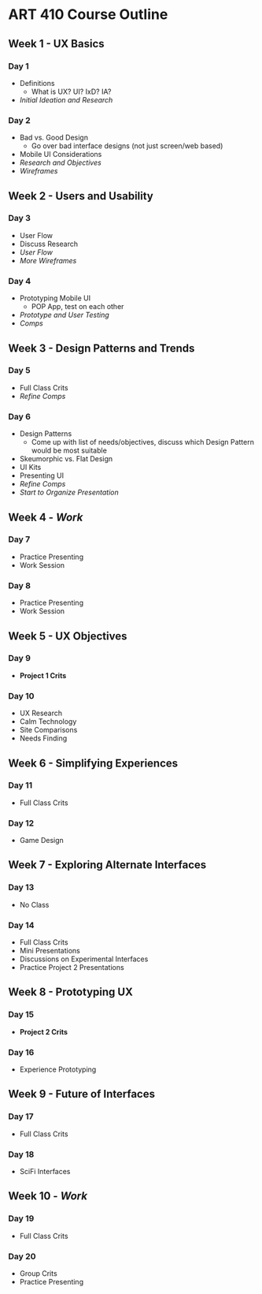 ART 410 Course Outline
=======================================

Week 1 - UX Basics
---------------------------------------
### Day 1
- Definitions
	- What is UX? UI? IxD? IA?
- *Initial Ideation and Research*
	
### Day 2
- Bad vs. Good Design
	- Go over bad interface designs (not just screen/web based)
- Mobile UI Considerations
- *Research and Objectives*
- *Wireframes*


Week 2 - Users and Usability
---------------------------------------
### Day 3
- User Flow
- Discuss Research
- *User Flow*
- *More Wireframes*

### Day 4
- Prototyping Mobile UI
	- POP App, test on each other
- *Prototype and User Testing*
- *Comps*

Week 3 - Design Patterns and Trends
---------------------------------------
### Day 5
- Full Class Crits
- *Refine Comps*

### Day 6
- Design Patterns
	- Come up with list of needs/objectives, discuss which Design Pattern would be most suitable
- Skeumorphic vs. Flat Design
- UI Kits
- Presenting UI
- *Refine Comps*
- *Start to Organize Presentation*


Week 4 - *Work*
---------------------------------------
### Day 7 
- Practice Presenting
- Work Session

### Day 8 
- Practice Presenting
- Work Session


Week 5 - UX Objectives
---------------------------------------
### Day 9
- **Project 1 Crits**

### Day 10
- UX Research
- Calm Technology
- Site Comparisons
- Needs Finding


Week 6 - Simplifying Experiences
---------------------------------------
### Day 11
- Full Class Crits

### Day 12
- Game Design


Week 7 - Exploring Alternate Interfaces
---------------------------------------

### Day 13 
- No Class

### Day 14 
- Full Class Crits
- Mini Presentations
- Discussions on Experimental Interfaces
- Practice Project 2 Presentations


Week 8 - Prototyping UX
---------------------------------------
### Day 15 
- **Project 2 Crits**

### Day 16
- Experience Prototyping

Week 9 - Future of Interfaces
---------------------------------------
### Day 17
- Full Class Crits

### Day 18
- SciFi Interfaces


Week 10 - *Work*
---------------------------------------
### Day 19
- Full Class Crits

### Day 20
- Group Crits
- Practice Presenting

